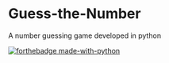 # Guess-the-Number
A number guessing game developed in python

[![forthebadge made-with-python](http://ForTheBadge.com/images/badges/made-with-python.svg)](https://www.python.org/)  

